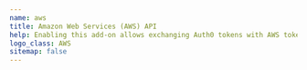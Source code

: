 ```yaml
---
name: aws
title: Amazon Web Services (AWS) API
help: Enabling this add-on allows exchanging Auth0 tokens with AWS tokens that can be used to call their APIs (like S3, DynamoDB, etc.) flowing the user identity.
logo_class: AWS
sitemap: false
---
```

